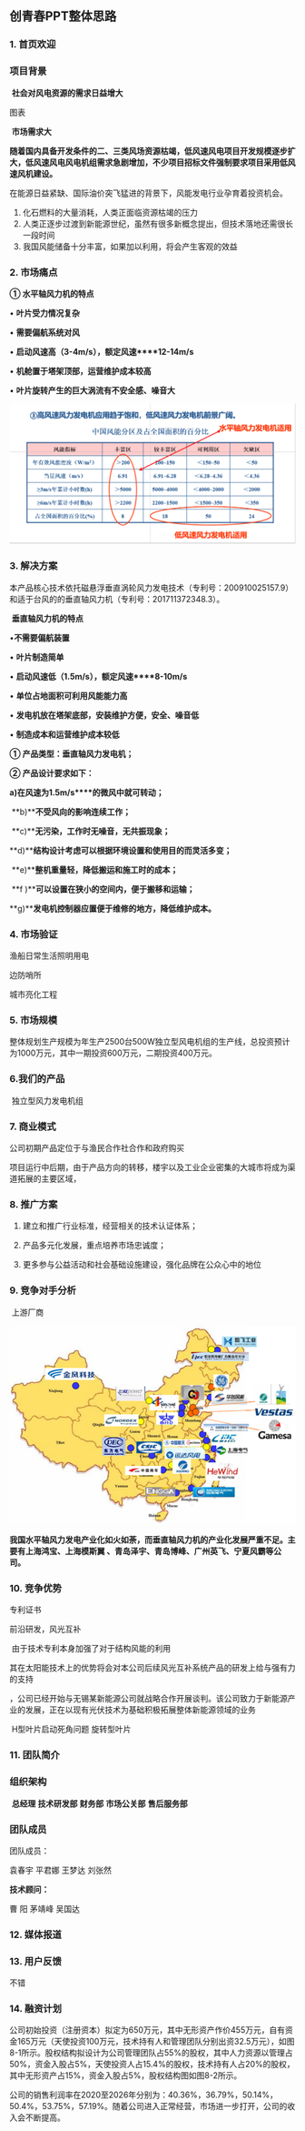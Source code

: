 ## 创青春PPT整体思路

### 1. 首页欢迎

### 项目背景

​     **社会对风电资源的需求日益增大**

图表

​     **市场需求大**    

**随着国内具备开发条件的二、三类风场资源枯竭，低风速风电项目开发规模逐步扩大，低风速风电风电机组需求急剧增加，不少项目招标文件强制要求项目采用低风速风机建设。**

在能源日益紧缺、国际油价突飞猛进的背景下，风能发电行业孕育着投资机会。  

1. 化石燃料的大量消耗，人类正面临资源枯竭的压力
2. 人类正逐步过渡到新能源世纪，虽然有很多新概念提出，但技术落地还需很长一段时间
3. 我国风能储备十分丰富，如果加以利用，将会产生客观的效益

### 2. 市场痛点

**① 水平轴风力机的特点**

• **叶片受力情况复杂**

• **需要偏航系统对风**

• **启动风速高（****3-4m/s****），额定风速****12-14m/s**

• **机舱置于塔架顶部，运营维护成本较高**

• **叶片旋转产生的巨大涡流有不安全感、噪音大**



![image-20191118232624173](%E5%88%9B%E9%9D%92%E6%98%A5.assets/image-20191118232624173.png)

### 3. 解决方案

​         本产品核心技术依托磁悬浮垂直涡轮风力发电技术（专利号：200910025157.9）和适于台风的的垂直轴风力机（专利号：201711372348.3）。  



​     **垂直轴风力机的特点**  

•**不需要偏航装置**

• **叶片制造简单**

• **启动风速低（****1.5m/s****），额定风速****8-10m/s**

• **单位占地面积可利用风能能力高**

• **发电机放在塔架底部，安装维护方便，安全、噪音低**

• **制造成本和运营维护成本较低**



**① 产品类型：垂直轴风力发电机；**

**② 产品设计要求如下：**

​    **a)****在风速为****1.5m/s****的微风中就可转动；**

​    **b)****不受风向的影响连续工作；**

​    **c)****无污染，工作时无噪音，无共振现象；**

​    **d)****结构设计考虑可以根据环境设置和使用目的而灵活多变；**

​    **e)****整机重量轻，降低搬运和施工时的成本；**

​    **f )****可以设置在狭小的空间内，便于搬移和运输；**

​    **g)****发电机控制器应置便于维修的地方，降低维护成本。**





### 4. 市场验证

渔船日常生活照明用电

 边防哨所  

 城市亮化工程  







### 5. 市场规模

整体规划生产规模为年生产2500台500W独立型风电机组的生产线，总投资预计为1000万元，其中一期投资600万元，二期投资400万元。

### 6.我们的产品

​         独立型风力发电机组  



### 7. 商业模式

   公司初期产品定位于与渔民合作社合作和政府购买  

​         项目运行中后期，由于产品方向的转移，楼宇以及工业企业密集的大城市将成为渠道拓展的主要区域，  

### 8. 推广方案

1. 建立和推广行业标准，经营相关的技术认证体系；

2. 产品多元化发展，重点培养市场忠诚度；

3. 更多参与公益活动和社会基础设施建设，强化品牌在公众心中的地位

### 9. 竞争对手分析

​         上游厂商  





![image-20191118235610181](%E5%88%9B%E9%9D%92%E6%98%A5.assets/image-20191118235610181.png)



​     **我国水平轴风力发电产业化如火如荼，而垂直轴风力机的产业化发展严重不足。主要有上海鸿宝、上海模斯翼 、青岛泽宇、青岛博峰、广州英飞、宁夏风霸等公司。**  



### 10. 竞争优势



专利证书

前沿研发，风光互补

​         由于技术专利本身加强了对于结构风能的利用  

​         其在太阳能技术上的优势将会对本公司后续风光互补系统产品的研发上给与强有力的支持  

​         ，公司已经开始与无锡某新能源公司就战略合作开展谈判。该公司致力于新能源产业的发展，正在以现有光伏技术为基础积极拓展整体新能源领域的业务  









​     H型叶片启动死角问题        旋转型叶片











### 11. 团队简介



### 组织架构

​         **总经理**           **技术研发部**            **财务部**           **市场公关部**           **售后服务部**  

### 团队成员

团队成员：

袁春宇 平君娜 王梦达 刘张然

**技术顾问：**

曹   阳           茅靖峰     吴国达

### 12. 媒体报道

### 13. 用户反馈



不错

### 14. 融资计划



公司初始投资（注册资本）拟定为650万元，其中无形资产作价455万元，自有资金165万元（天使投资100万元，技术持有人和管理团队分别出资32.5万元），如图8-1所示。股权结构拟设计为公司管理团队占55%的股权，其中人力资源以管理占50%，资金入股占5%，天使投资人占15.4%的股权，技术持有人占20%的股权，其中无形资产占15%，资金入股占5%，股权结构图如图8-2所示。

公司的销售利润率在2020至2026年分别为：40.36%，36.79%，50.14%，50.4%，53.75%，57.19%。随着公司进入正常经营，市场进一步打开，公司的收入会不断提高。



